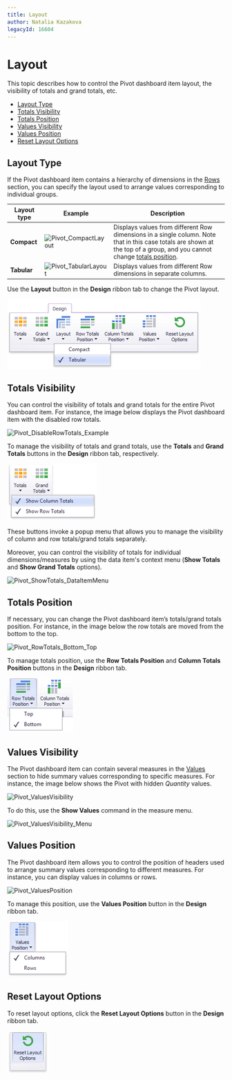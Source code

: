 ```yaml
---
title: Layout
author: Natalia Kazakova
legacyId: 16604
---
```

# Layout
This topic describes how to control the Pivot dashboard item layout, the visibility of totals and grand totals, etc.
* [Layout Type](#layouttype)
* [Totals Visibility](#totalsvisibility)
* [Totals Position](#totalsposition)
* [Values Visibility](#valuesvisibility)
* [Values Position](#valuesposition)
* [Reset Layout Options](#resetlayout)

## <a name="layouttype"/>Layout Type
If the Pivot dashboard item contains a hierarchy of dimensions in the [Rows](providing-data.md) section, you can specify the layout used to arrange values corresponding to individual groups.

| Layout type | Example | Description |
|---|---|---|
| **Compact** | ![Pivot_CompactLayout](../../../../images/img127490.png) | Displays values from different Row dimensions in a single column. Note that in this case totals are shown at the top of a group, and you cannot change [totals position](#totalsposition). |
| **Tabular** | ![Pivot_TabularLayout](../../../../images/img127491.png) | Displays values from different Row dimensions in separate columns. |

Use the **Layout** button in the **Design** ribbon tab to change the Pivot layout.

![Pivot_LayoutButtonRibbon](../../../../images/img128425.png)

## <a name="totalsvisibility"/>Totals Visibility
You can control the visibility of totals and grand totals for the entire Pivot dashboard item. For instance, the image below displays the Pivot dashboard item with the disabled row totals.

![Pivot_DisableRowTotals_Example](../../../../images/img127500.png)

To manage the visibility of totals and grand totals, use the **Totals** and **Grand Totals** buttons in the **Design** ribbon tab, respectively.

![Pivot_TotalsVisibilityRibbon](../../../../images/img128426.png)

These buttons invoke a popup menu that allows you to manage the visibility of column and row totals/grand totals separately.

Moreover, you can control the visibility of totals for individual dimensions/measures by using the data item's context menu (**Show Totals** and **Show Grand Totals** options).

![Pivot_ShowTotals_DataItemMenu](../../../../images/img127503.png)

## <a name="totalsposition"/>Totals Position
If necessary, you can change the Pivot dashboard item’s totals/grand totals position. For instance, in the image below the row totals are moved from the bottom to the top.

![Pivot_RowTotals_Bottom_Top](../../../../images/img127504.png)

To manage totals position, use the **Row Totals Position** and **Column Totals Position** buttons in the **Design** ribbon tab.

![Pivot_TotalsPositionRibbon](../../../../images/img128427.png)

## <a name="valuesvisibility"/>Values Visibility
The Pivot dashboard item can contain several measures in the [Values](providing-data.md) section to hide summary values corresponding to specific measures. For instance, the image below shows the Pivot with hidden _Quantity_ values.

![Pivot_ValuesVisibility](../../../../images/img127507.png)

To do this, use the **Show Values** command in the measure menu.

![Pivot_ValuesVisibility_Menu](../../../../images/img127508.png)

## <a name="valuesposition"/>Values Position
The Pivot dashboard item allows you to control the position of headers used to arrange summary values corresponding to different measures. For instance, you can display values in columns or rows.

![Pivot_ValuesPosition](../../../../images/img127505.png)

To manage this position, use the **Values Position** button in the **Design** ribbon tab.

![Pivot_ValuesPositionRibbon](../../../../images/img128428.png)

## <a name="resetlayout"/>Reset Layout Options
To reset layout options, click the **Reset Layout Options** button in the **Design** ribbon tab.

![Pivot_ResetLayoutOptionsRibbon](../../../../images/img128429.png)